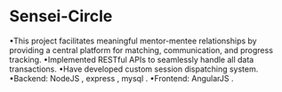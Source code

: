 # Sensei-Circle

•This project facilitates meaningful mentor-mentee relationships by providing a central platform for matching, communication, and progress tracking.
•Implemented RESTful APIs to seamlessly handle all data transactions. 
•Have developed custom session dispatching system.
•Backend: NodeJS , express , mysql .
•Frontend: AngularJS .
